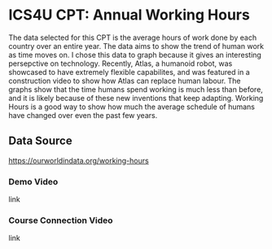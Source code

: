 # ICS4U CPT: Annual Working Hours

The data selected for this CPT is the average hours of work done by each country over an entire year. The data aims to show the trend of human work as time moves on. I chose this data to graph because it gives an interesting persepctive on technology. Recently, Atlas, a humanoid robot, was showcased to have extremely flexible capabilites, and was featured in a construction video to show how Atlas can replace human labour. The graphs show that the time humans spend working is much less than before, and it is likely because of these new inventions that keep adapting. Working Hours is a good way to show how much the average schedule of humans have changed over even the past few years.

## Data Source

<https://ourworldindata.org/working-hours>

### Demo Video

link

### Course Connection Video

link
